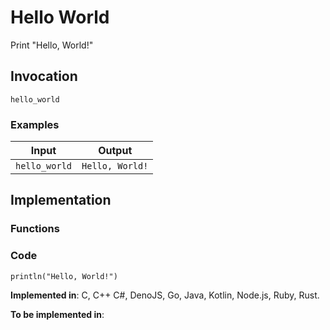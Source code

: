 # Hello World

Print "Hello, World!"

## Invocation

`hello_world`

### Examples

| Input         | Output          |
| ------------- | --------------- |
| `hello_world` | `Hello, World!` |

## Implementation

### Functions

### Code

```
println("Hello, World!")
```

**Implemented in**: C, C++ C#, DenoJS, Go, Java, Kotlin, Node.js, Ruby, Rust.

**To be implemented in**:
